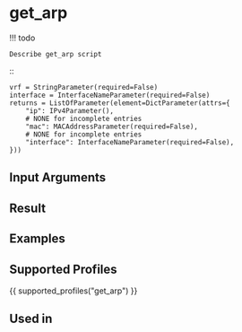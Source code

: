 

# get_arp

<!-- prettier-ignore -->
!!! todo

    Describe get_arp script

::

    vrf = StringParameter(required=False)
    interface = InterfaceNameParameter(required=False)
    returns = ListOfParameter(element=DictParameter(attrs={
        "ip": IPv4Parameter(),
        # NONE for incomplete entries
        "mac": MACAddressParameter(required=False),
        # NONE for incomplete entries
        "interface": InterfaceNameParameter(required=False),
    }))

## Input Arguments

## Result

## Examples

## Supported Profiles

{{ supported_profiles("get_arp") }}

## Used in
